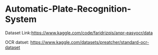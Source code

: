 # Automatic-Plate-Recognition-System

Dataset Link:https://www.kaggle.com/code/faridrizqis/anpr-easyocr/data

OCR datset: https://www.kaggle.com/datasets/preatcher/standard-ocr-dataset

